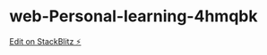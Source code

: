 # web-Personal-learning-4hmqbk

[Edit on StackBlitz ⚡️](https://stackblitz.com/edit/web-platform-4hmqbk)